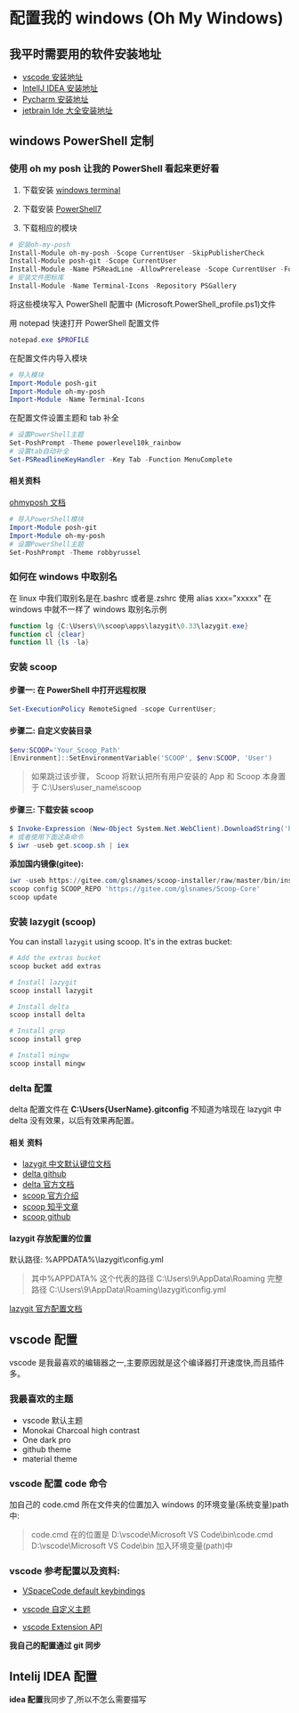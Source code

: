 # 配置我的 windows (Oh My Windows)

## 我平时需要用的软件安装地址

- [vscode 安装地址](https://code.visualstudio.com/)
- [IntellJ IDEA 安装地址](https://www.jetbrains.com/idea/)
- [Pycharm 安装地址](https://www.jetbrains.com/pycharm/)
- [jetbrain Ide 大全安装地址](https://www.jetbrains.com/products/#type=ide)

## windows PowerShell 定制

### 使用 oh my posh 让我的 PowerShell 看起来更好看

1. 下载安装 [windows terminal](https://github.com/microsoft/terminal)

2. 下载安装 [PowerShell7](https://docs.microsoft.com/zh-cn/powershell/scripting/install/installing-powershell-on-windows?view=powershell-7.2#winget)
3. 下载相应的模块

```powershell
# 安装oh-my-posh
Install-Module oh-my-posh -Scope CurrentUser -SkipPublisherCheck
Install-Module posh-git -Scope CurrentUser
Install-Module -Name PSReadLine -AllowPrerelease -Scope CurrentUser -Force -SkipP
# 安装文件图标库
Install-Module -Name Terminal-Icons -Repository PSGallery
```

将这些模块写入 PowerShell 配置中 (Microsoft.PowerShell_profile.ps1)文件

用 notepad 快速打开 PowerShell 配置文件

```powershell
notepad.exe $PROFILE
```

在配置文件内导入模块

```powershell
# 导入模块
Import-Module posh-git
Import-Module oh-my-posh
Import-Module -Name Terminal-Icons
```

在配置文件设置主题和 tab 补全

```powershell
# 设置PowerShell主题
Set-PoshPrompt -Theme powerlevel10k_rainbow
# 设置tab自动补全
Set-PSReadlineKeyHandler -Key Tab -Function MenuComplete
```

#### 相关资料

[ohmyposh 文档](https://ohmyposh.dev/docs)

```powershell
# 导入PowerShell模块
Import-Module posh-git
Import-Module oh-my-posh
# 设置PowerShell主题
Set-PoshPrompt -Theme robbyrussel
```

### 如何在 windows 中取别名

在 linux 中我们取别名是在.bashrc 或者是.zshrc
使用 alias xxx="xxxxx"
在 windows 中就不一样了
windows 取别名示例

```powershell
function lg {C:\Users\9\scoop\apps\lazygit\0.33\lazygit.exe}
function cl {clear}
function ll {ls -la}
```

### 安装 scoop

#### 步骤一: 在 PowerShell 中打开远程权限

```powershell
Set-ExecutionPolicy RemoteSigned -scope CurrentUser;
```

#### 步骤二: 自定义安装目录

```powershell
$env:SCOOP='Your_Scoop_Path'
[Environment]::SetEnvironmentVariable('SCOOP', $env:SCOOP, 'User')
```

> 如果跳过该步骤， Scoop 将默认把所有用户安装的 App 和 Scoop 本身置于 C:\Users\user_name\scoop

#### 步骤三: 下载安装 scoop

```powershell
$ Invoke-Expression (New-Object System.Net.WebClient).DownloadString('https://get.scoop.sh')
# 或者使用下面这条命令
$ iwr -useb get.scoop.sh | iex
```

**添加国内镜像(gitee):**

```powershell
iwr -useb https://gitee.com/glsnames/scoop-installer/raw/master/bin/install.ps1 | iex
scoop config SCOOP_REPO 'https://gitee.com/glsnames/Scoop-Core'
scoop update
```

### 安装 lazygit (scoop)

You can install `lazygit` using scoop. It's in the extras bucket:

```powershell
# Add the extras bucket
scoop bucket add extras

# Install lazygit
scoop install lazygit

# Install delta
scoop install delta

# Install grep
scoop install grep

# Install mingw
scoop install mingw
```

### delta 配置

delta 配置文件在 **C:\Users\{UserName}\.gitconfig**
不知道为啥现在 lazygit 中 delta 没有效果，以后有效果再配置。

#### 相关 资料

- [lazygit 中文默认键位文档](git@github.com:74th/vscode-monokaicharcoal.git)
- [delta github](https://github.com/dandavison/delta)
- [delta 官方文档](https://dandavison.github.io/delta/introduction.html)
- [scoop 官方介绍](https://scoop.sh/)
- [scoop 知乎文章](https://zhuanlan.zhihu.com/p/128955118)
- [scoop github](https://github.com/ScoopInstaller/Scoop)

#### lazygit 存放配置的位置

默认路径:
%APPDATA%\lazygit\config.yml

> 其中%APPDATA% 这个代表的路径 C:\Users\9\AppData\Roaming
> 完整路径 C:\Users\9\AppData\Roaming\lazygit\config.yml

[lazygit 官方配置文档](https://github.com/jesseduffield/lazygit/blob/master/docs/Config.md)

## vscode 配置

vscode 是我最喜欢的编辑器之一,主要原因就是这个编译器打开速度快,而且插件多。

### 我最喜欢的主题

- vscode 默认主题
- Monokai Charcoal high contrast
- One dark pro
- github theme
- material theme

### vscode 配置 code 命令

加自己的 code.cmd 所在文件夹的位置加入 windows 的环境变量(系统变量)path 中:

> code.cmd 在的位置是 D:\vscode\Microsoft VS Code\bin\code.cmd
> D:\vscode\Microsoft VS Code\bin 加入环境变量(path)中

### vscode 参考配置以及资料:

- [VSpaceCode default keybindings](https://vspacecode.github.io/docs/default-keybindings)

- [vscode 自定义主题](https://code.visualstudio.com/docs/getstarted/themes#_customizing-a-color-theme)

- [vscode Extension API](https://code.visualstudio.com/api)

**我自己的配置通过 git 同步**

## Intelij IDEA 配置

**idea 配置**我同步了,所以不怎么需要描写
